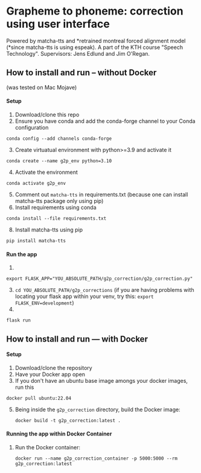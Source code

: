 # Grapheme to phoneme: correction using user interface

Powered by matcha-tts and *retrained montreal forced alignment model (*since matcha-tts is using espeak).
A part of the KTH course "Speech Technology".
Supervisors: Jens Edlund and Jim O'Regan.

## How to install and run – without Docker ##
(was tested on Mac Mojave)
#### Setup ####
1. Download/clone this repo
2. Ensure you have conda and add the conda-forge channel to your Conda configuration  
```
conda config --add channels conda-forge
```
3. Create virtuatual environment with python>=3.9 and activate it   
```
conda create --name g2p_env python=3.10
```
4. Activate the environment
```
conda activate g2p_env
```
5. Comment out `matcha-tts` in requirements.txt (because one can install matcha-tts package only using pip)
6. Install requirements using conda
```
conda install --file requirements.txt
```
8. Install matcha-tts using pip 
```
pip install matcha-tts
```
  
#### Run the app ####
1. 
```
export FLASK_APP="YOU_ABSOLUTE_PATH/g2p_correction/g2p_correction.py"
```
3. `cd YOU_ABSOLUTE_PATH/g2p_corrections`
(if you are having problems with locating your flask app within your venv, try this: 
`export FLASK_ENV=development`)
4. 
```
flask run
```

## How to install and run — with Docker ##

#### Setup ####
1. Download/clone the repository
2. Have your Docker app open
3. If you don't have an ubuntu base image amongs your docker images, run this
```
docker pull ubuntu:22.04
``` 
5. Being inside the `g2p_correction` directory, build the Docker image:
    ```
   docker build -t g2p_correction:latest .
    ```

#### Running the app within Docker Container ####

1. Run the Docker container:
    ```
    docker run --name g2p_correction_container -p 5000:5000 --rm g2p_correction:latest
    ```

